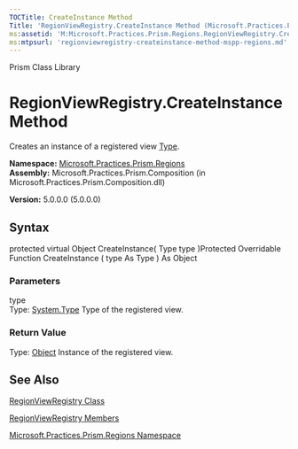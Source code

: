 ```yaml
---
TOCTitle: CreateInstance Method
Title: 'RegionViewRegistry.CreateInstance Method (Microsoft.Practices.Prism.Regions)'
ms:assetid: 'M:Microsoft.Practices.Prism.Regions.RegionViewRegistry.CreateInstance(System.Type)'
ms:mtpsurl: 'regionviewregistry-createinstance-method-mspp-regions.md'
---
```


Prism Class Library

RegionViewRegistry.CreateInstance Method
============================================

Creates an instance of a registered view [Type](http://msdn.microsoft.com/en-us/library/42892f65).

**Namespace:** [Microsoft.Practices.Prism.Regions](https://msdn.microsoft.com/library/microsoft.practices.prism.regions)
**Assembly:** Microsoft.Practices.Prism.Composition (in Microsoft.Practices.Prism.Composition.dll)

**Version:** 5.0.0.0 (5.0.0.0)

## Syntax


protected virtual Object CreateInstance( Type type )Protected Overridable Function CreateInstance ( type As Type ) As Object

### Parameters

type  
Type: [System.Type](http://msdn.microsoft.com/en-us/library/42892f65)
Type of the registered view.

### Return Value

Type: [Object](http://msdn.microsoft.com/en-us/library/e5kfa45b)
Instance of the registered view.

See Also
--------


[RegionViewRegistry Class](https://msdn.microsoft.com/library/microsoft.practices.prism.regions.regionviewregistry)

[RegionViewRegistry Members](https://msdn.microsoft.com/allmembers.t:microsoft.practices.prism.regions.regionviewregistry)

[Microsoft.Practices.Prism.Regions Namespace](https://msdn.microsoft.com/library/microsoft.practices.prism.regions)

